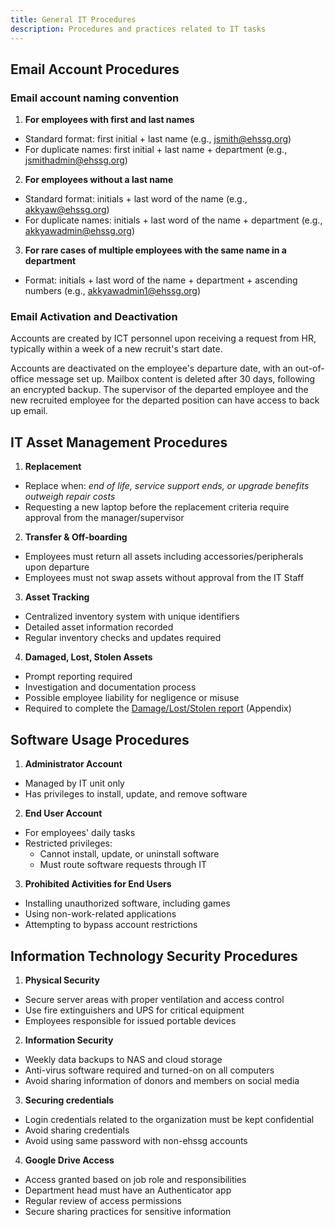 ```yaml
---
title: General IT Procedures
description: Procedures and practices related to IT tasks
---
```

## Email Account Procedures
### Email account naming convention

1. **For employees with first and last names**
* Standard format: first initial + last name (e.g., jsmith@ehssg.org)
* For duplicate names: first initial + last name + department (e.g., jsmithadmin@ehssg.org)
2. **For employees without a last name**
* Standard format: initials + last word of the name (e.g., akkyaw@ehssg.org)
* For duplicate names: initials + last word of the name + department (e.g., akkyawadmin@ehssg.org)
3. **For rare cases of multiple employees with the same name in a department**
* Format: initials + last word of the name + department + ascending numbers (e.g., akkyawadmin1@ehssg.org)

### Email Activation and Deactivation
Accounts are created by ICT personnel upon receiving a request from HR, typically within a week of a new recruit's start date.

Accounts are deactivated on the employee's departure date, with an out-of-office message set up. Mailbox content is deleted after 30 days, following an encrypted backup. The supervisor of the departed employee and the new recruited employee for the departed position can have access to back up email.

## IT Asset Management Procedures
1. **Replacement**
- Replace when: *end of life, service support ends, or upgrade benefits outweigh repair costs*
- Requesting a new laptop before the replacement criteria require approval from the manager/supervisor

2. **Transfer & Off-boarding**
- Employees must return all assets including accessories/peripherals upon departure
- Employees must not swap assets without approval from the IT Staff

3. **Asset Tracking**
- Centralized inventory system with unique identifiers
- Detailed asset information recorded
- Regular inventory checks and updates required

4. **Damaged, Lost, Stolen Assets**
- Prompt reporting required
- Investigation and documentation process
- Possible employee liability for negligence or misuse
- Required to complete the [Damage/Lost/Stolen report](/ehssg-it-policy/appendix#damage-lost-stolen-report) (Appendix)


## Software Usage Procedures

1. **Administrator Account**
- Managed by IT unit only
- Has privileges to install, update, and remove software

2. **End User Account**
- For employees' daily tasks
- Restricted privileges:
     - Cannot install, update, or uninstall software
     - Must route software requests through IT

3. **Prohibited Activities for End Users**
- Installing unauthorized software, including games
- Using non-work-related applications
- Attempting to bypass account restrictions

## Information Technology Security Procedures
1. **Physical Security**
- Secure server areas with proper ventilation and access control
- Use fire extinguishers and UPS for critical equipment
- Employees responsible for issued portable devices

2. **Information Security**
- Weekly data backups to NAS and cloud storage
- Anti-virus software required and turned-on on all computers
- Avoid sharing information of donors and members on social media

3. **Securing credentials**
- Login credentials related to the organization must be kept confidential
- Avoid sharing credentials
- Avoid using same password with non-ehssg accounts

4. **Google Drive Access**
- Access granted based on job role and responsibilities
- Department head must have an Authenticator app
- Regular review of access permissions
- Secure sharing practices for sensitive information